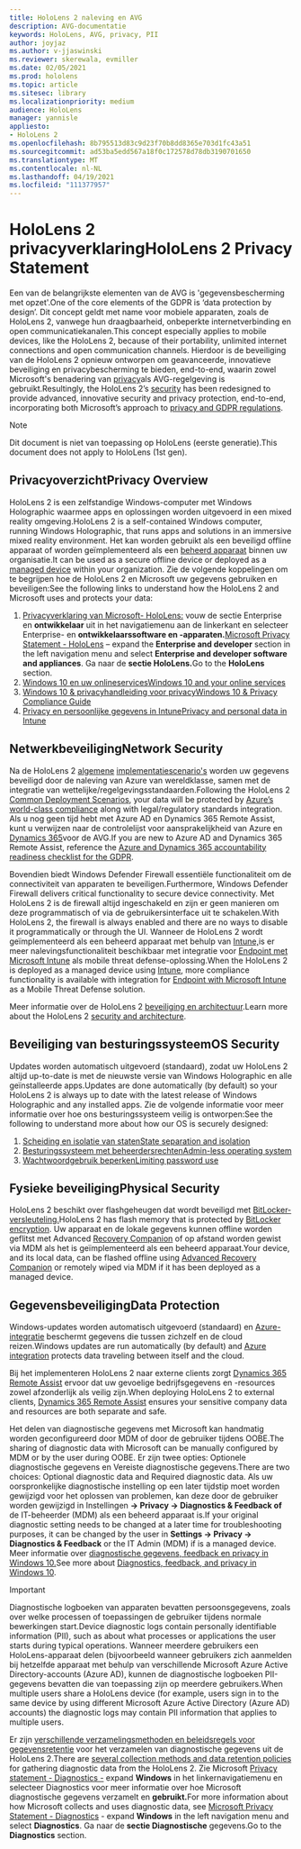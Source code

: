```yaml
---
title: HoloLens 2 naleving en AVG
description: AVG-documentatie
keywords: HoloLens, AVG, privacy, PII
author: joyjaz
ms.author: v-jjaswinski
ms.reviewer: skerewala, evmiller
ms.date: 02/05/2021
ms.prod: hololens
ms.topic: article
ms.sitesec: library
ms.localizationpriority: medium
audience: HoloLens
manager: yannisle
appliesto:
- HoloLens 2
ms.openlocfilehash: 8b795513d83c9d23f70b8dd8365e703d1fc43a51
ms.sourcegitcommit: ad53ba5edd567a18f0c172578d78db3190701650
ms.translationtype: MT
ms.contentlocale: nl-NL
ms.lasthandoff: 04/19/2021
ms.locfileid: "111377957"
---
```

# <a name="hololens-2-privacy-statement"></a><span data-ttu-id="fa3a6-104">HoloLens 2 privacyverklaring</span><span class="sxs-lookup"><span data-stu-id="fa3a6-104">HoloLens 2 Privacy Statement</span></span>

<span data-ttu-id="fa3a6-105">Een van de belangrijkste elementen van de AVG is 'gegevensbescherming met opzet'.</span><span class="sxs-lookup"><span data-stu-id="fa3a6-105">One of the core elements of the GDPR is ‘data protection by design’.</span></span> <span data-ttu-id="fa3a6-106">Dit concept geldt met name voor mobiele apparaten, zoals de HoloLens 2, vanwege hun draagbaarheid, onbeperkte internetverbinding en open communicatiekanalen.</span><span class="sxs-lookup"><span data-stu-id="fa3a6-106">This concept especially applies to mobile devices, like the HoloLens 2, because of their portability, unlimited internet connections and open communication channels.</span></span> <span data-ttu-id="fa3a6-107">Hierdoor is de beveiliging van [](https://docs.microsoft.com/hololens/security-architecture) de HoloLens 2 opnieuw ontworpen om geavanceerde, innovatieve beveiliging en privacybescherming te bieden, end-to-end, waarin zowel Microsoft's benadering van [privacy](https://privacy.microsoft.com/)als AVG-regelgeving is gebruikt.</span><span class="sxs-lookup"><span data-stu-id="fa3a6-107">Resultingly, the HoloLens 2’s [security](https://docs.microsoft.com/hololens/security-architecture) has been redesigned to provide advanced, innovative security and privacy protection, end-to-end, incorporating both Microsoft’s approach to [privacy and GDPR regulations](https://privacy.microsoft.com/).</span></span>

 >[!NOTE]
> <span data-ttu-id="fa3a6-108">Dit document is niet van toepassing op HoloLens (eerste generatie).</span><span class="sxs-lookup"><span data-stu-id="fa3a6-108">This document does not apply to HoloLens (1st gen).</span></span>

## <a name="privacy-overview"></a><span data-ttu-id="fa3a6-109">Privacyoverzicht</span><span class="sxs-lookup"><span data-stu-id="fa3a6-109">Privacy Overview</span></span>

<span data-ttu-id="fa3a6-110">HoloLens 2 is een zelfstandige Windows-computer met Windows Holographic waarmee apps en oplossingen worden uitgevoerd in een mixed reality omgeving.</span><span class="sxs-lookup"><span data-stu-id="fa3a6-110">HoloLens 2 is a self-contained Windows computer, running Windows Holographic, that runs apps and solutions in an immersive mixed reality environment.</span></span> <span data-ttu-id="fa3a6-111">Het kan worden gebruikt als een beveiligd offline apparaat of worden geïmplementeerd als een [beheerd apparaat](https://docs.microsoft.com/mem/intune/fundamentals/windows-holographic-for-business) binnen uw organisatie.</span><span class="sxs-lookup"><span data-stu-id="fa3a6-111">It can be used as a secure offline device or deployed as a [managed device](https://docs.microsoft.com/mem/intune/fundamentals/windows-holographic-for-business) within your organization.</span></span> <span data-ttu-id="fa3a6-112">Zie de volgende koppelingen om te begrijpen hoe de HoloLens 2 en Microsoft uw gegevens gebruiken en beveiligen:</span><span class="sxs-lookup"><span data-stu-id="fa3a6-112">See the following links to understand how the HoloLens 2 and Microsoft uses and protects your data:</span></span>
1. <span data-ttu-id="fa3a6-113">[Privacyverklaring van Microsoft- HoloLens:](https://privacy.microsoft.com/privacystatement) vouw de sectie Enterprise en **ontwikkelaar** uit in het navigatiemenu aan de linkerkant en selecteer Enterprise- en **ontwikkelaarssoftware en -apparaten.**</span><span class="sxs-lookup"><span data-stu-id="fa3a6-113">[Microsoft Privacy Statement - HoloLens](https://privacy.microsoft.com/privacystatement) – expand the **Enterprise and developer** section in the left navigation menu and select **Enterprise and developer software and appliances**.</span></span> <span data-ttu-id="fa3a6-114">Ga naar de **sectie HoloLens.**</span><span class="sxs-lookup"><span data-stu-id="fa3a6-114">Go to the **HoloLens** section.</span></span>
2.  [<span data-ttu-id="fa3a6-115">Windows 10 en uw onlineservices</span><span class="sxs-lookup"><span data-stu-id="fa3a6-115">Windows 10 and your online services</span></span>](https://privacy.microsoft.com/windows10privacy)
3.  [<span data-ttu-id="fa3a6-116">Windows 10 & privacyhandleiding voor privacy</span><span class="sxs-lookup"><span data-stu-id="fa3a6-116">Windows 10 & Privacy Compliance Guide</span></span>](https://docs.microsoft.com/windows/privacy/windows-10-and-privacy-compliance)
4.  [<span data-ttu-id="fa3a6-117">Privacy en persoonlijke gegevens in Intune</span><span class="sxs-lookup"><span data-stu-id="fa3a6-117">Privacy and personal data in Intune</span></span>](https://docs.microsoft.com/mem/intune/protect/privacy-personal-data)

## <a name="network-security"></a><span data-ttu-id="fa3a6-118">Netwerkbeveiliging</span><span class="sxs-lookup"><span data-stu-id="fa3a6-118">Network Security</span></span>
<span data-ttu-id="fa3a6-119">Na de HoloLens 2 [algemene](https://docs.microsoft.com/hololens/common-scenarios) [implementatiescenario's](https://docs.microsoft.com/azure/compliance/) worden uw gegevens beveiligd door de naleving van Azure van wereldklasse, samen met de integratie van wettelijke/regelgevingsstandaarden.</span><span class="sxs-lookup"><span data-stu-id="fa3a6-119">Following the HoloLens 2 [Common Deployment Scenarios](https://docs.microsoft.com/hololens/common-scenarios), your data will be protected by [Azure’s world-class compliance](https://docs.microsoft.com/azure/compliance/) along with legal/regulatory standards integration.</span></span> <span data-ttu-id="fa3a6-120">Als u nog geen tijd hebt met Azure AD en Dynamics 365 Remote Assist, kunt u verwijzen naar de controlelijst voor aansprakelijkheid van Azure en [Dynamics 365](https://docs.microsoft.com/compliance/regulatory/gdpr-arc-azure-dynamics)voor de AVG.</span><span class="sxs-lookup"><span data-stu-id="fa3a6-120">If you are new to Azure AD and Dynamics 365 Remote Assist, reference the [Azure and Dynamics 365 accountability readiness checklist for the GDPR](https://docs.microsoft.com/compliance/regulatory/gdpr-arc-azure-dynamics).</span></span>

<span data-ttu-id="fa3a6-121">Bovendien biedt Windows Defender Firewall essentiële functionaliteit om de connectiviteit van apparaten te beveiligen.</span><span class="sxs-lookup"><span data-stu-id="fa3a6-121">Furthermore, Windows Defender Firewall delivers critical functionality to secure device connectivity.</span></span> <span data-ttu-id="fa3a6-122">Met HoloLens 2 is de firewall altijd ingeschakeld en zijn er geen manieren om deze programmatisch of via de gebruikersinterface uit te schakelen.</span><span class="sxs-lookup"><span data-stu-id="fa3a6-122">With HoloLens 2, the firewall is always enabled and there are no ways to disable it programmatically or through the UI.</span></span> <span data-ttu-id="fa3a6-123">Wanneer de HoloLens 2 wordt geïmplementeerd als een beheerd apparaat met behulp van [Intune,](https://docs.microsoft.com/mem/intune/protect/device-compliance-get-started)is er meer nalevingsfunctionaliteit beschikbaar met integratie voor [Endpoint met Microsoft Intune](https://docs.microsoft.com/mem/intune/protect/advanced-threat-protection) als mobile threat defense-oplossing.</span><span class="sxs-lookup"><span data-stu-id="fa3a6-123">When the HoloLens 2 is deployed as a managed device using [Intune](https://docs.microsoft.com/mem/intune/protect/device-compliance-get-started), more compliance functionality is available with integration for [Endpoint with Microsoft Intune](https://docs.microsoft.com/mem/intune/protect/advanced-threat-protection) as a Mobile Threat Defense solution.</span></span> 

<span data-ttu-id="fa3a6-124">Meer informatie over de HoloLens 2 [beveiliging en architectuur](https://docs.microsoft.com/hololens/security-architecture).</span><span class="sxs-lookup"><span data-stu-id="fa3a6-124">Learn more about the HoloLens 2 [security and architecture](https://docs.microsoft.com/hololens/security-architecture).</span></span>

## <a name="os-security"></a><span data-ttu-id="fa3a6-125">Beveiliging van besturingssysteem</span><span class="sxs-lookup"><span data-stu-id="fa3a6-125">OS Security</span></span>
<span data-ttu-id="fa3a6-126">Updates worden automatisch uitgevoerd (standaard), zodat uw HoloLens 2 altijd up-to-date is met de nieuwste versie van Windows Holographic en alle geïnstalleerde apps.</span><span class="sxs-lookup"><span data-stu-id="fa3a6-126">Updates are done automatically (by default) so your HoloLens 2 is always up to date with the latest release of Windows Holographic and any installed apps.</span></span> <span data-ttu-id="fa3a6-127">Zie de volgende informatie voor meer informatie over hoe ons besturingssysteem veilig is ontworpen:</span><span class="sxs-lookup"><span data-stu-id="fa3a6-127">See the following to understand more about how our OS is securely designed:</span></span>
1. [<span data-ttu-id="fa3a6-128">Scheiding en isolatie van staten</span><span class="sxs-lookup"><span data-stu-id="fa3a6-128">State separation and isolation</span></span>](https://docs.microsoft.com/hololens/security-state-separation-isolation)
1. [<span data-ttu-id="fa3a6-129">Besturingssysteem met beheerdersrechten</span><span class="sxs-lookup"><span data-stu-id="fa3a6-129">Admin-less operating system</span></span>](https://docs.microsoft.com/hololens/security-adminless-os)
1. [<span data-ttu-id="fa3a6-130">Wachtwoordgebruik beperken</span><span class="sxs-lookup"><span data-stu-id="fa3a6-130">Limiting password use</span></span>](https://docs.microsoft.com/hololens/security-limiting-password-use)

## <a name="physical-security"></a><span data-ttu-id="fa3a6-131">Fysieke beveiliging</span><span class="sxs-lookup"><span data-stu-id="fa3a6-131">Physical Security</span></span>
<span data-ttu-id="fa3a6-132">HoloLens 2 beschikt over flashgeheugen dat wordt beveiligd met [BitLocker-versleuteling.](https://docs.microsoft.com/hololens/security-encryption-data-protection)</span><span class="sxs-lookup"><span data-stu-id="fa3a6-132">HoloLens 2 has flash memory that is protected by [BitLocker encryption](https://docs.microsoft.com/hololens/security-encryption-data-protection).</span></span> <span data-ttu-id="fa3a6-133">Uw apparaat en de lokale gegevens kunnen offline worden geflitst met Advanced [Recovery Companion](https://www.microsoft.com/p/advanced-recovery-companion/9p74z35sfrs8#activetab=pivot:overviewtab) of op afstand worden gewist via MDM als het is geïmplementeerd als een beheerd apparaat.</span><span class="sxs-lookup"><span data-stu-id="fa3a6-133">Your device, and its local data, can be flashed offline using [Advanced Recovery Companion](https://www.microsoft.com/p/advanced-recovery-companion/9p74z35sfrs8#activetab=pivot:overviewtab) or remotely wiped via MDM if it has been deployed as a managed device.</span></span>

## <a name="data-protection"></a><span data-ttu-id="fa3a6-134">Gegevensbeveiliging</span><span class="sxs-lookup"><span data-stu-id="fa3a6-134">Data Protection</span></span>
<span data-ttu-id="fa3a6-135">Windows-updates worden automatisch uitgevoerd (standaard) en [Azure-integratie](https://docs.microsoft.com/hololens/security-encryption-data-protection#Azure-integration) beschermt gegevens die tussen zichzelf en de cloud reizen.</span><span class="sxs-lookup"><span data-stu-id="fa3a6-135">Windows updates are run automatically (by default) and [Azure integration](https://docs.microsoft.com/hololens/security-encryption-data-protection#Azure-integration) protects data traveling between itself and the cloud.</span></span> 

<span data-ttu-id="fa3a6-136">Bij het implementeren HoloLens 2 naar externe clients zorgt [Dynamics 365 Remote Assist](https://docs.microsoft.com/hololens/hololens2-deployment-guide) ervoor dat uw gevoelige bedrijfsgegevens en -resources zowel afzonderlijk als veilig zijn.</span><span class="sxs-lookup"><span data-stu-id="fa3a6-136">When deploying HoloLens 2 to external clients, [Dynamics 365 Remote Assist](https://docs.microsoft.com/hololens/hololens2-deployment-guide) ensures your sensitive company data and resources are both separate and safe.</span></span> 

<span data-ttu-id="fa3a6-137">Het delen van diagnostische gegevens met Microsoft kan handmatig worden geconfigureerd door MDM of door de gebruiker tijdens OOBE.</span><span class="sxs-lookup"><span data-stu-id="fa3a6-137">The sharing of diagnostic data with Microsoft can be manually configured by MDM or by the user during OOBE.</span></span> <span data-ttu-id="fa3a6-138">Er zijn twee opties: Optionele diagnostische gegevens en Vereiste diagnostische gegevens.</span><span class="sxs-lookup"><span data-stu-id="fa3a6-138">There are two choices: Optional diagnostic data and Required diagnostic data.</span></span> <span data-ttu-id="fa3a6-139">Als uw oorspronkelijke diagnostische instelling op een later tijdstip moet worden gewijzigd voor het oplossen van problemen, kan deze door de gebruiker worden gewijzigd in Instellingen **-> Privacy -> Diagnostics & Feedback of** de IT-beheerder (MDM) als een beheerd apparaat is.</span><span class="sxs-lookup"><span data-stu-id="fa3a6-139">If your original diagnostic setting needs to be changed at a later time for troubleshooting purposes, it can be changed by the user in **Settings -> Privacy -> Diagnostics & Feedback** or the IT Admin (MDM) if is a managed device.</span></span> <span data-ttu-id="fa3a6-140">Meer informatie over [diagnostische gegevens, feedback en privacy in Windows 10.](https://support.microsoft.com/windows/diagnostics-feedback-and-privacy-in-windows-10-28808a2b-a31b-dd73-dcd3-4559a5199319)</span><span class="sxs-lookup"><span data-stu-id="fa3a6-140">See more about [Diagnostics, feedback, and privacy in Windows 10](https://support.microsoft.com/windows/diagnostics-feedback-and-privacy-in-windows-10-28808a2b-a31b-dd73-dcd3-4559a5199319).</span></span>

> [!Important]
> <span data-ttu-id="fa3a6-141">Diagnostische logboeken van apparaten bevatten persoonsgegevens, zoals over welke processen of toepassingen de gebruiker tijdens normale bewerkingen start.</span><span class="sxs-lookup"><span data-stu-id="fa3a6-141">Device diagnostic logs contain personally identifiable information (PII), such as about what processes or applications the user starts during typical operations.</span></span> <span data-ttu-id="fa3a6-142">Wanneer meerdere gebruikers een HoloLens-apparaat delen (bijvoorbeeld wanneer gebruikers zich aanmelden bij hetzelfde apparaat met behulp van verschillende Microsoft Azure Active Directory-accounts (Azure AD), kunnen de diagnostische logboeken PII-gegevens bevatten die van toepassing zijn op meerdere gebruikers.</span><span class="sxs-lookup"><span data-stu-id="fa3a6-142">When multiple users share a HoloLens device (for example, users sign in to the same device by using different Microsoft Azure Active Directory (Azure AD) accounts) the diagnostic logs may contain PII information that applies to multiple users.</span></span>

 

<span data-ttu-id="fa3a6-143">Er zijn [verschillende verzamelingsmethoden en beleidsregels voor gegevensretentie](https://docs.microsoft.com/hololens/hololens-diagnostic-logs) voor het verzamelen van diagnostische gegevens uit de HoloLens 2.</span><span class="sxs-lookup"><span data-stu-id="fa3a6-143">There are [several collection methods and data retention policies](https://docs.microsoft.com/hololens/hololens-diagnostic-logs) for gathering diagnostic data from the HoloLens 2.</span></span>  <span data-ttu-id="fa3a6-144">Zie Microsoft [Privacy statement - Diagnostics -](https://privacy.microsoft.com/privacystatement) expand **Windows** in het linkernavigatiemenu en selecteer Diagnostics voor meer informatie over hoe Microsoft diagnostische gegevens verzamelt en **gebruikt.**</span><span class="sxs-lookup"><span data-stu-id="fa3a6-144">For more information about how Microsoft collects and uses diagnostic data, see [Microsoft Privacy Statement - Diagnostics](https://privacy.microsoft.com/privacystatement) - expand **Windows** in the left navigation menu and select **Diagnostics**.</span></span> <span data-ttu-id="fa3a6-145">Ga naar de **sectie Diagnostische** gegevens.</span><span class="sxs-lookup"><span data-stu-id="fa3a6-145">Go to the **Diagnostics** section.</span></span>
